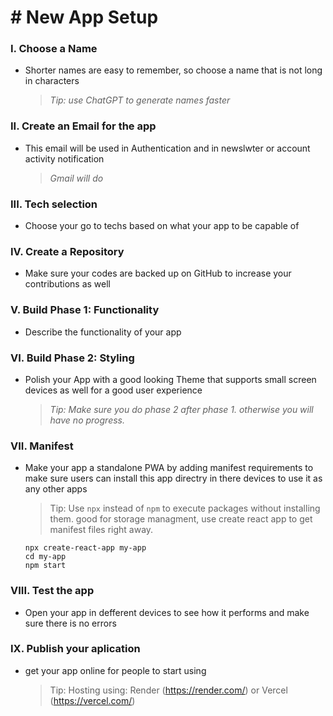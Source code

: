 
# # New App Setup

### I. Choose a Name
- Shorter names are easy to remember, so choose a name that is not long in characters
    > *Tip: use ChatGPT to generate names faster*

### II. Create an Email for the app
- This email will be used in Authentication and in newslwter or account activity notification
    > *Gmail will do*

### III. Tech selection
- Choose your go to techs based on what your app to be capable of

### IV. Create a Repository
- Make sure your codes are backed up on GitHub to increase your contributions as well 

### V. Build Phase 1: Functionality 
- Describe the functionality of your app

### VI. Build Phase 2: Styling
- Polish your App with a good looking Theme that supports small screen devices as well for a good user experience
    > *Tip: Make sure you do phase 2 after phase 1. otherwise you will have no progress.*

### VII. Manifest
- Make your app a standalone PWA by adding manifest requirements to make sure users can install this app directry in there devices to use it as any other apps

    > Tip: Use `npx` instead of `npm` to execute packages without installing them. good for storage managment, use create react app to get manifest files right away.

    ```
    npx create-react-app my-app
    cd my-app
    npm start
    ```

    
     

### VIII. Test the app
- Open your app in defferent devices to see how it performs and make sure there is no errors

### IX. Publish your aplication
- get your app online for people to start using
    > Tip: Hosting using: Render (https://render.com/) or Vercel (https://vercel.com/)



